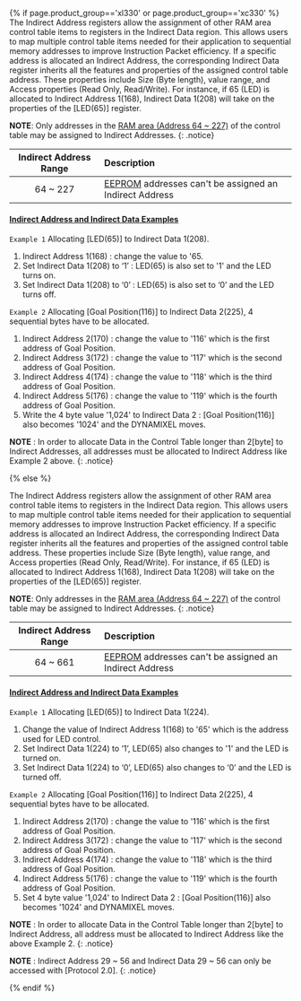 {% if page.product_group=='xl330' or page.product_group=='xc330' %}
The Indirect Address registers allow the assignment of other RAM area control table items to registers in the Indirect Data region. This allows users to map multiple control table items needed for their application to sequential memory addresses to improve Instruction Packet efficiency.
If a specific address is allocated an Indirect Address, the corresponding Indirect Data register inherits all the features and properties of the assigned control table address. These properties include Size (Byte length), value range, and Access properties (Read Only, Read/Write). For instance, if 65 (LED) is allocated to Indirect Address 1(168), Indirect Data 1(208) will take on the properties of the [LED(65)] register. 

**NOTE**: Only addresses in the [RAM area (Address 64 ~ 227)](#control-table-of-ram-area) of the control table may be assigned to Indirect Addresses.
{: .notice}

| Indirect Address Range | Description                                                                           |
|:-----------------------:|:--------------------------------------------------------------------------------------|
| 64 ~ 227               | [EEPROM](#control-table-of-eeprom-area) addresses can't be assigned an Indirect Address |

#### [Indirect Address and Indirect Data Examples](#indirect-address-and-indirect-data-examples)

`Example 1` Allocating [LED(65)] to Indirect Data 1(208).
1. Indirect Address 1(168) : change the value to '65.
2. Set Indirect Data 1(208) to ‘1’ : LED(65) is also set to '1' and the LED turns on.
3. Set Indirect Data 1(208) to ‘0’ : LED(65) is also set to ‘0’ and the LED turns off.

`Example 2` Allocating [Goal Position(116)] to Indirect Data 2(225), 4 sequential bytes have to be allocated.
1. Indirect Address 2(170) : change the value to '116' which is the first address of Goal Position.
2. Indirect Address 3(172) : change the value to '117' which is the second address of Goal Position.
3. Indirect Address 4(174) : change the value to '118' which is the third address of Goal Position.
4. Indirect Address 5(176) : change the value to '119' which is the fourth address of Goal Position.
5. Write the 4 byte value '1,024' to Indirect Data 2 : [Goal Position(116)] also becomes '1024' and the DYNAMIXEL moves.

**NOTE** : In order to allocate Data in the Control Table longer than 2[byte] to Indirect Addresses, all addresses must be allocated to Indirect Address like Example 2 above.
{: .notice}

{% else %}

The Indirect Address registers allow the assignment of other RAM area control table items to registers in the Indirect Data region. This allows users to map multiple control table items needed for their application to sequential memory addresses to improve Instruction Packet efficiency.
If a specific address is allocated an Indirect Address, the corresponding Indirect Data register inherits all the features and properties of the assigned control table address. These properties include Size (Byte length), value range, and Access properties (Read Only, Read/Write). For instance, if 65 (LED) is allocated to Indirect Address 1(168), Indirect Data 1(208) will take on the properties of the [LED(65)] register. 

**NOTE**: Only addresses in the [RAM area (Address 64 ~ 227)](#control-table-of-ram-area) of the control table may be assigned to Indirect Addresses.
{: .notice}

| Indirect Address Range | Description                                                                           |
|:-----------------------:|:--------------------------------------------------------------------------------------|
| 64 ~ 661               | [EEPROM](#control-table-of-eeprom-area) addresses can't be assigned an Indirect Address |

#### [Indirect Address and Indirect Data Examples](#indirect-address-and-indirect-data-examples)

`Example 1` Allocating [LED(65)] to Indirect Data 1(224).
1. Change the value of Indirect Address 1(168) to '65' which is the address used for LED control.
2. Set Indirect Data 1(224) to ‘1’, LED(65) also changes to '1' and the LED is turned on.
3. Set Indirect Data 1(224) to ‘0’, LED(65) also changes to ‘0’ and the LED is turned off.

`Example 2` Allocating [Goal Position(116)] to Indirect Data 2(225), 4 sequential bytes have to be allocated.
1. Indirect Address 2(170) : change the value to '116' which is the first address of Goal Position.
2. Indirect Address 3(172) : change the value to '117' which is the second address of Goal Position.
3. Indirect Address 4(174) : change the value to '118' which is the third address of Goal Position.
4. Indirect Address 5(176) : change the value to '119' which is the fourth address of Goal Position.
5. Set 4 byte value '1,024' to Indirect Data 2 : [Goal Position(116)] also becomes '1024' and DYNAMIXEL moves.


**NOTE** : In order to allocate Data in the Control Table longer than 2[byte] to Indirect Address, all address must be allocated to Indirect Address like the above Example 2.
{: .notice}

**NOTE** : Indirect Address 29 ~ 56 and Indirect Data 29 ~ 56 can only be accessed with [Protocol 2.0].
{: .notice}

{% endif %}
